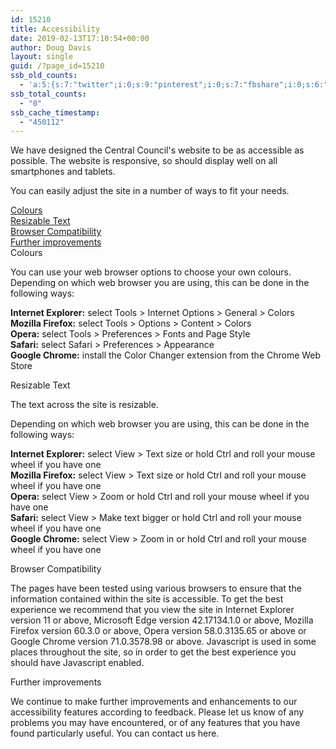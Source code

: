 ```yaml
---
id: 15210
title: Accessibility
date: 2019-02-13T17:10:54+00:00
author: Doug Davis
layout: single
guid: /?page_id=15210
ssb_old_counts:
  - 'a:5:{s:7:"twitter";i:0;s:9:"pinterest";i:0;s:7:"fbshare";i:0;s:6:"reddit";i:0;s:6:"tumblr";N;}'
ssb_total_counts:
  - "0"
ssb_cache_timestamp:
  - "450112"
---
```

We have designed the Central Council&apos;s website to be as accessible as possible. The website is responsive, so should display well on all smartphones and tablets.

You can easily adjust the site in a number of ways to fit your needs.

[Colours]()  
[Resizable Text]()  
[Browser Compatibility]()  
[Further improvements]()  
Colours

You can use your web browser options to choose your own colours. Depending on which web browser you are using, this can be done in the following ways:

**Internet Explorer:** select Tools > Internet Options > General > Colors  
**Mozilla Firefox:** select Tools > Options > Content > Colors  
**Opera:** select Tools > Preferences > Fonts and Page Style  
**Safari:** select Safari > Preferences > Appearance  
**Google Chrome:** install the Color Changer extension from the Chrome Web Store

Resizable Text

The text across the site is resizable. 

Depending on which web browser you are using, this can be done in the following ways:

**Internet Explorer:** select View > Text size or hold Ctrl and roll your mouse wheel if you have one  
**Mozilla Firefox:** select View > Text size or hold Ctrl and roll your mouse wheel if you have one  
**Opera:** select View > Zoom or hold Ctrl and roll your mouse wheel if you have one  
**Safari:** select View > Make text bigger or hold Ctrl and roll your mouse wheel if you have one  
**Google Chrome:** select View > Zoom in or hold Ctrl and roll your mouse wheel if you have one

Browser Compatibility

The pages have been tested using various browsers to ensure that the information contained within the site is accessible. To get the best experience we recommend that you view the site in Internet Explorer version 11 or above, Microsoft Edge version 42.17134.1.0 or above, Mozilla Firefox version 60.3.0 or above, Opera version 58.0.3135.65 or above or Google Chrome version 71.0.3578.98 or above. Javascript is used in some places throughout the site, so in order to get the best experience you should have Javascript enabled.

Further improvements

We continue to make further improvements and enhancements to our accessibility features according to feedback. Please let us know of any problems you may have encountered, or of any features that you have found particularly useful. You can contact us here.
